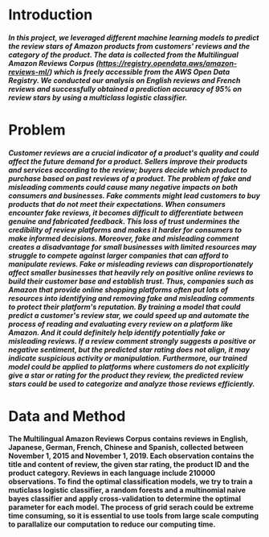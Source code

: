 # Introduction

##### In this project, we leveraged different machine learning models to predict the review stars of Amazon products from customers' reviews and the category of the product. The data is collected from the Multilingual Amazon Reviews Corpus (https://registry.opendata.aws/amazon-reviews-ml/) which is freely accessible from the AWS Open Data Registry. We conducted our analysis on English reviews and French reviews and successfully obtained a prediction accuracy of 95% on review stars by using a multiclass logistic classifier. 
# Problem

##### Customer reviews are a crucial indicator of a product's quality and could affect the future demand for a product. Sellers improve their products and services according to the review; buyers decide which product to purchase based on past reviews of a product. The problem of fake and misleading comments could cause many negative impacts on both consumers and businesses. Fake comments might lead customers to buy products that do not meet their expectations. When consumers encounter fake reviews, it becomes difficult to differentiate between genuine and fabricated feedback. This loss of trust undermines the credibility of review platforms and makes it harder for consumers to make informed decisions. Moreover, fake and misleading comment creates a disadvantage for small businesses with limited resources may struggle to compete against larger companies that can afford to manipulate reviews. Fake or misleading reviews can disproportionately affect smaller businesses that heavily rely on positive online reviews to build their customer base and establish trust. Thus, companies such as Amazon that provide online shopping platforms often put lots of resources into identifying and removing fake and misleading comments to protect their platform's reputation. By training a model that could predict a customer's review star, we could speed up and automate the process of reading and evaluating every review on a platform like Amazon. And it could definitely help identify potentially fake or misleading reviews. If a review comment strongly suggests a positive or negative sentiment, but the predicted star rating does not align, it may indicate suspicious activity or manipulation. Furthermore, our trained model could be applied to platforms where customers do not explicitly give a star or rating for the product they review, the predicted review stars could be used to categorize and analyze those reviews efficiently.

# Data and Method

#### The Multilingual Amazon Reviews Corpus contains reviews in English, Japanese, German, French, Chinese and Spanish, collected between November 1, 2015 and November 1, 2019. Each observation contains the title and content of review, the given star rating, the product ID and the product category. Reviews in each language include 210000 observations. To find the optimal classification models, we try to train a muticlass logistic classifier, a random forests and a multinomial naive bayes classifier and apply cross-validation to determine the optimal parameter for each model. The process of grid serach could be extreme time consuming, so it is essential to use tools from large scale computing to parallalize our computation to reduce our computing time. 
